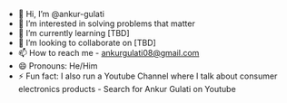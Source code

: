 - 👋 Hi, I’m @ankur-gulati
- 👀 I’m interested in solving problems that matter
- 🌱 I’m currently learning [TBD]
- 💞️ I’m looking to collaborate on [TBD]
- 📫 How to reach me - ankurgulati08@gmail.com
- 😄 Pronouns: He/Him
- ⚡ Fun fact: I also run a Youtube Channel where I talk about consumer electronics products - Search for Ankur Gulati on Youtube

<!---
ankur-gulati/ankur-gulati is a ✨ special ✨ repository because its `README.md` (this file) appears on your GitHub profile.
You can click the Preview link to take a look at your changes.
--->
